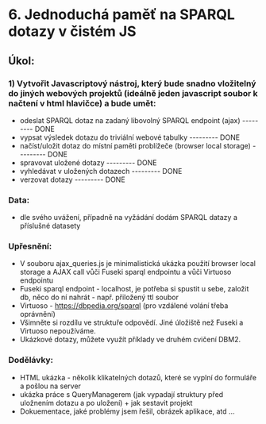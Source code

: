 # 6. Jednoduchá paměť na SPARQL dotazy v čistém JS 

## Úkol:
### 1) Vytvořit Javascriptový nástroj, který bude snadno vložitelný do jiných webových projektů (ideálně jeden javascript soubor k načtení v html hlavičce) a bude umět:
   * odeslat SPARQL dotaz na zadaný libovolný SPARQL endpoint (ajax)          --------- DONE
   * vypsat výsledek dotazu do triviální webové tabulky                       --------- DONE
   * načíst/uložit dotaz do místní paměti problížeče (browser local storage)  --------- DONE
   * spravovat uložené dotazy                                                 --------- DONE
   * vyhledávat v uložených dotazech                                          --------- DONE
   * verzovat dotazy                                                          --------- DONE

### Data:
   * dle svého uvážení, případně na vyžádání dodám SPARQL datazy a příslušné datasety

### Upřesnění:
   * V souboru ajax_queries.js je minimalistická ukázka použití browser local storage a AJAX call vůči Fuseki sparql endpointu a vůči Virtuoso endpointu
   * Fuseki sparql endpoint - localhost, je potřeba si spustit u sebe, založit db, něco do ní nahrát - např. přiložený ttl soubor
   * Virtuoso - https://dbpedia.org/sparql (pro vzdálené volání třeba oprávnění)
   * Všimněte si rozdílu ve struktuře odpovědí. Jiné úložiště než Fuseki a Virtuoso nepoužíváme.
   * Ukázkové dotazy, můžete využít příklady ve druhém cvičení DBM2.

### Dodělávky:
   * HTML ukázka - několik klikatelných dotazů, které se vyplní do formuláře a pošlou na server
   * ukázka práce s QueryManagerem (jak vypadají struktury před uložnením dotazu a po uložení) + jak sestavit projekt
   * Dokuementace, jaké problémy jsem řešil, obrázek aplikace, atd ...